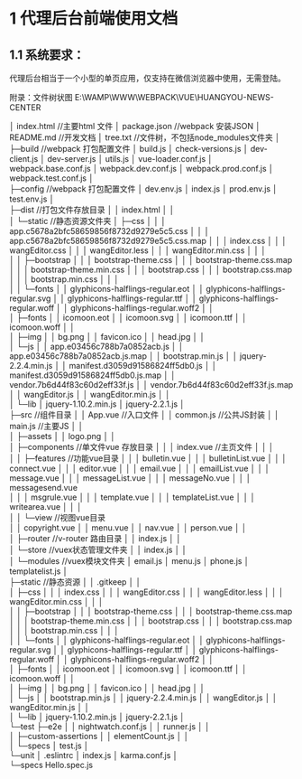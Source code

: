 # 1	代理后台前端使用文档
## 1.1	系统要求：
代理后台相当于一个小型的单页应用，仅支持在微信浏览器中使用，无需登陆。





































附录：文件树状图
E:\WAMP\WWW\WEBPACK\VUE\HUANGYOU-NEWS-CENTER

│  index.html                           //主要html 文件
│  package.json                         //webpack 安装JSON
│  README.md                            //开发文档
│  tree.txt                             //文件树，不包括node_modules文件夹
│  
├─build                                 //webpack 打包配置文件
│      build.js
│      check-versions.js
│      dev-client.js
│      dev-server.js
│      utils.js
│      vue-loader.conf.js
│      webpack.base.conf.js
│      webpack.dev.conf.js
│      webpack.prod.conf.js
│      webpack.test.conf.js
│      
├─config                                //webpack 打包配置文件
│      dev.env.js
│      index.js
│      prod.env.js
│      test.env.js
│       
├─dist                                   //打包文件存放目录
│  │  index.html
│  │  
│  └─static                             //静态资源文件夹
│      ├─css
│      │  │  app.c5678a2bfc58659856f8732d9279e5c5.css
│      │  │  app.c5678a2bfc58659856f8732d9279e5c5.css.map
│      │  │  index.css
│      │  │  wangEditor.css
│      │  │  wangEditor.less
│      │  │  wangEditor.min.css
│      │  │  
│      │  ├─bootstrap
│      │  │      bootstrap-theme.css
│      │  │      bootstrap-theme.css.map
│      │  │      bootstrap-theme.min.css
│      │  │      bootstrap.css
│      │  │      bootstrap.css.map
│      │  │      bootstrap.min.css
│      │  │      
│      │  └─fonts
│      │          glyphicons-halflings-regular.eot
│      │          glyphicons-halflings-regular.svg
│      │          glyphicons-halflings-regular.ttf
│      │          glyphicons-halflings-regular.woff
│      │          glyphicons-halflings-regular.woff2
│      │          
│      ├─fonts
│      │      icomoon.eot
│      │      icomoon.svg
│      │      icomoon.ttf
│      │      icomoon.woff
│      │      
│      ├─img
│      │      bg.png
│      │      favicon.ico
│      │      head.jpg
│      │      
│      └─js
│          │  app.e03456c788b7a0852acb.js
│          │  app.e03456c788b7a0852acb.js.map
│          │  bootstrap.min.js
│          │  jquery-2.2.4.min.js
│          │  manifest.d3059d91586824ff5db0.js
│          │  manifest.d3059d91586824ff5db0.js.map
│          │  vendor.7b6d44f83c60d2eff33f.js
│          │  vendor.7b6d44f83c60d2eff33f.js.map
│          │  wangEditor.js
│          │  wangEditor.min.js
│          │  
│          └─lib
│                  jquery-1.10.2.min.js
│                  jquery-2.2.1.js
│                  
├─src                            //组件目录
│  │  App.vue                    //入口文件
│  │  common.js                  //公共JS封装
│  │  main.js                    //主要JS
│  │  
│  ├─assets 
│  │      logo.png
│  │      
│  ├─components                  //单文件vue 存放目录
│  │  │  index.vue               //主页文件
│  │  │  
│  │  ├─features                 //功能vue目录
│  │  │      bulletin.vue
│  │  │      bulletinList.vue
│  │  │      connect.vue
│  │  │      editor.vue
│  │  │      email.vue
│  │  │      emailList.vue
│  │  │      message.vue
│  │  │      messageList.vue
│  │  │      messageNo.vue
│  │  │      messagesend.vue                  
│  │  │      msgrule.vue
│  │  │      template.vue
│  │  │      templateList.vue
│  │  │      writearea.vue
│  │  │      
│  │  └─view                      //视图vue目录          
│  │          copyright.vue
│  │          menu.vue
│  │          nav.vue
│  │          person.vue
│  │          
│  ├─router                        //v-router 路由目录
│  │      index.js
│  │      
│  └─store                          //vuex状态管理文件夹
│      │  index.js
│      │  
│      └─modules                  //vuex模块文件夹
│              email.js
│              menu.js
│              phone.js
│              templatelist.js
│              
├─static                            //静态资源
│  │  .gitkeep
│  │  
│  ├─css
│  │  │  index.css
│  │  │  wangEditor.css
│  │  │  wangEditor.less
│  │  │  wangEditor.min.css
│  │  │  
│  │  ├─bootstrap
│  │  │      bootstrap-theme.css
│  │  │      bootstrap-theme.css.map
│  │  │      bootstrap-theme.min.css
│  │  │      bootstrap.css
│  │  │      bootstrap.css.map
│  │  │      bootstrap.min.css
│  │  │      
│  │  └─fonts
│  │          glyphicons-halflings-regular.eot
│  │          glyphicons-halflings-regular.svg
│  │          glyphicons-halflings-regular.ttf
│  │          glyphicons-halflings-regular.woff
│  │          glyphicons-halflings-regular.woff2
│  │          
│  ├─fonts
│  │      icomoon.eot
│  │      icomoon.svg
│  │      icomoon.ttf
│  │      icomoon.woff
│  │      
│  ├─img
│  │      bg.png
│  │      favicon.ico
│  │      head.jpg
│  │      
│  └─js
│      │  bootstrap.min.js
│      │  jquery-2.2.4.min.js
│      │  wangEditor.js
│      │  wangEditor.min.js
│      │  
│      └─lib
│              jquery-1.10.2.min.js
│              jquery-2.2.1.js
│              
└─test
    ├─e2e
    │  │  nightwatch.conf.js
    │  │  runner.js
    │  │  
    │  ├─custom-assertions
    │  │      elementCount.js
    │  │      
    │  └─specs
    │          test.js
    │          
    └─unit
        │  .eslintrc
        │  index.js
        │  karma.conf.js
        │  
        └─specs
                Hello.spec.js
                

